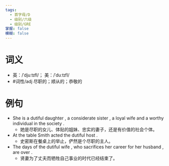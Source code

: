 ```yaml
---
tags:
  - 首字母/D
  - 级别/六级
  - 级别/GRE
掌握: false
模糊: false
---
```

# 词义
- 英：/ˈdjuːtɪfl/； 美：/ˈduːtɪfl/
- #词性/adj  尽职的；顺从的；恭敬的
# 例句
- She is a dutiful daughter , a considerate sister , a loyal wife and a worthy individual in the society .
	- 她是尽职的女儿、体贴的姐妹、忠实的妻子，还是有价值的社会个体。
- At the table Smith acted the dutiful host .
	- 史密斯在餐桌上的举止，俨然是个尽职的主人。
- The days of the dutiful wife , who sacrifices her career for her husband , are over .
	- 贤妻为了丈夫而牺牲自己事业的时代已经结束了。
